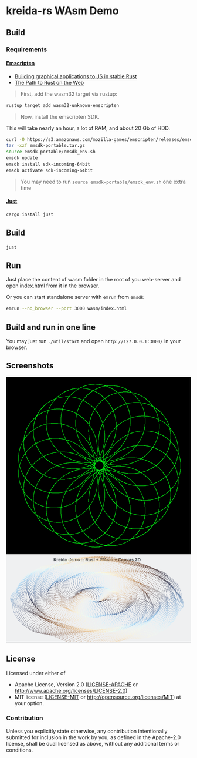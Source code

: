 # kreida-rs WAsm Demo

## Build

### Requirements

#### [Emscripten](https://kripken.github.io/emscripten-site/docs/index.html)

* [Building graphical applications to JS in stable Rust](https://gregkatz.github.io/2017-05-20-rust-emscripten.html)
* [The Path to Rust on the Web](http://asquera.de/blog/2017-04-10/the-path-to-rust-on-the-web/)

> First, add the wasm32 target via rustup:

```sh
rustup target add wasm32-unknown-emscripten
```

> Now, install the emscripten SDK.

This will take nearly an hour, a lot of RAM, and about 20 Gb of HDD. 

```sh
curl -O https://s3.amazonaws.com/mozilla-games/emscripten/releases/emsdk-portable.tar.gz
tar -xzf emsdk-portable.tar.gz
source emsdk-portable/emsdk_env.sh
emsdk update
emsdk install sdk-incoming-64bit
emsdk activate sdk-incoming-64bit
```

> You may need to run `source emsdk-portable/emsdk_env.sh` one extra time

#### [Just](https://crates.io/crates/just)

``` sh
cargo install just
```

## Build

``` sh
just
```

## Run

Just place the content of wasm folder in the root of you web-server and open index.html from it in the browser.

Or you can start standalone server with `emrun` from `emsdk`

```sh
emrun --no_browser --port 3000 wasm/index.html
```

## Build and run in one line

You may just run `./util/start` and open `http://127.0.0.1:3000/` in your browser.


## Screenshots

![](img/spiro.png)
![](img/vortex.png)


## License

Licensed under either of
 * Apache License, Version 2.0 ([LICENSE-APACHE](LICENSE-APACHE) or http://www.apache.org/licenses/LICENSE-2.0)
 * MIT license ([LICENSE-MIT](LICENSE-MIT) or http://opensource.org/licenses/MIT)
at your option.


### Contribution

Unless you explicitly state otherwise, any contribution intentionally submitted
for inclusion in the work by you, as defined in the Apache-2.0 license,
shall be dual licensed as above, without any additional terms or conditions.
